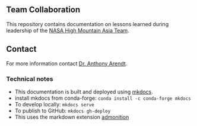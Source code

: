 ## Team Collaboration

This repository contains documentation on lessons learned during leadership of the [NASA High Mountain Asia Team](http://himat.org).

## Contact

For more information contact [Dr. Anthony Arendt](mailto:arendta@uw.edu).



### Technical notes

* This documentation is built and deployed using [mkdocs](https://www.mkdocs.org/).
* install mkdocs from conda-forge: ```conda install -c conda-forge mkdocs```
* To develop locally: ```mkdocs serve```
* To publish to GitHub: ```mkdocs gh-deploy```
* This uses the markdown extension [admonition](https://squidfunk.github.io/mkdocs-material/extensions/admonition/)


